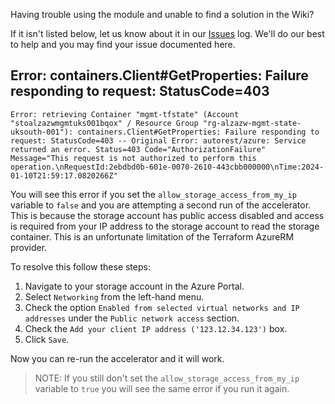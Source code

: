 <!-- markdownlint-disable first-line-h1 -->
Having trouble using the module and unable to find a solution in the Wiki?

If it isn't listed below, let us know about it in our [Issues][Issues] log. We'll do our best to help and you may find your issue documented here.

## Error: containers.Client#GetProperties: Failure responding to request: StatusCode=403

```text
Error: retrieving Container "mgmt-tfstate" (Account "stoalzazwmgmtuks001bqox" / Resource Group "rg-alzazw-mgmt-state-uksouth-001"): containers.Client#GetProperties: Failure responding to request: StatusCode=403 -- Original Error: autorest/azure: Service returned an error. Status=403 Code="AuthorizationFailure" Message="This request is not authorized to perform this operation.\nRequestId:2ebdbd0b-601e-0070-2610-443cbb000000\nTime:2024-01-10T21:59:17.0820266Z"
```

You will see this error if you set the `allow_storage_access_from_my_ip` variable to `false` and you are attempting a second run of the accelerator. This is because the storage account has public access disabled and access is required from your IP address to the storage account to read the storage container. This is an unfortunate limitation of the Terraform AzureRM provider.

To resolve this follow these steps:

1. Navigate to your storage account in the Azure Portal.
2. Select `Networking` from the left-hand menu.
3. Check the option `Enabled from selected virtual networks and IP addresses` under the `Public network access` section.
4. Check the `Add your client IP address ('123.12.34.123')` box.
5. Click `Save`.

Now you can re-run the accelerator and it will work.

> NOTE: If you still don't set the `allow_storage_access_from_my_ip` variable to `true` you will see the same error if you run it again.

<!-- markdownlint-enable no-inline-html -->

[Issues]:     https://github.com/Azure/alz-terraform-accelerator/issues "Our issues log"
